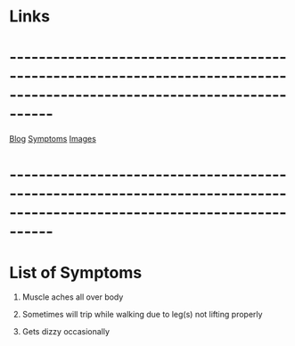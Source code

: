 # **Links**
# **------------------------------------------------------------------------------------------------------------------------**
[Blog](https://bio.shadowsynth.xyz)
[Symptoms](https://bio.shadowsynth.xyz/symptoms.html)
[Images](https://bio.shadowsynth.xyz/images.html)

# **------------------------------------------------------------------------------------------------------------------------**

# **List of Symptoms**

1) Muscle aches all over body

2) Sometimes will trip while walking due to leg(s) not lifting properly

3) Gets dizzy occasionally
